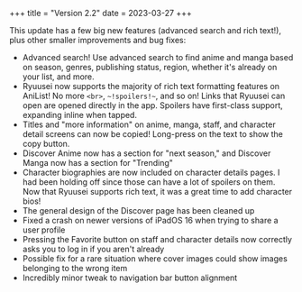 +++
title = "Version 2.2"
date = 2023-03-27
+++

This update has a few big new features (advanced search and rich text!), plus other smaller improvements and bug fixes:

- Advanced search! Use advanced search to find anime and manga based on season, genres, publishing status, region, whether it's already on your list, and more.
- Ryuusei now supports the majority of rich text formatting features on AniList! No more `<br>`, `~!spoilers!~`, and so on! Links that Ryuusei can open are opened directly in the app. Spoilers have first-class support, expanding inline when tapped.
- Titles and "more information" on anime, manga, staff, and character detail screens can now be copied! Long-press on the text to show the copy button.
- Discover Anime now has a section for "next season," and Discover Manga now has a section for "Trending"
- Character biographies are now included on character details pages. I had been holding off since those can have a lot of spoilers on them. Now that Ryuusei supports rich text, it was a great time to add character bios!
- The general design of the Discover page has been cleaned up
- Fixed a crash on newer versions of iPadOS 16 when trying to share a user profile
- Pressing the Favorite button on staff and character details now correctly asks you to log in if you aren't already
- Possible fix for a rare situation where cover images could show images belonging to the wrong item
- Incredibly minor tweak to navigation bar button alignment
